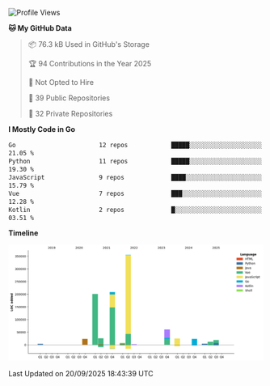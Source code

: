 <!--START_SECTION:waka-->
![Profile Views](http://img.shields.io/badge/Profile%20Views-0-blue)

**🐱 My GitHub Data** 

> 📦 76.3 kB Used in GitHub's Storage 
 > 
> 🏆 94 Contributions in the Year 2025
 > 
> 🚫 Not Opted to Hire
 > 
> 📜 39 Public Repositories 
 > 
> 🔑 32 Private Repositories 
 > 
**I Mostly Code in Go** 

```text
Go                       12 repos            █████░░░░░░░░░░░░░░░░░░░░   21.05 % 
Python                   11 repos            █████░░░░░░░░░░░░░░░░░░░░   19.30 % 
JavaScript               9 repos             ████░░░░░░░░░░░░░░░░░░░░░   15.79 % 
Vue                      7 repos             ███░░░░░░░░░░░░░░░░░░░░░░   12.28 % 
Kotlin                   2 repos             █░░░░░░░░░░░░░░░░░░░░░░░░   03.51 % 
```



**Timeline**

![Lines of Code chart](https://raw.githubusercontent.com/youtiaoguagua/youtiaoguagua/master/assets/bar_graph.png)


 Last Updated on 20/09/2025 18:43:39 UTC
<!--END_SECTION:waka-->